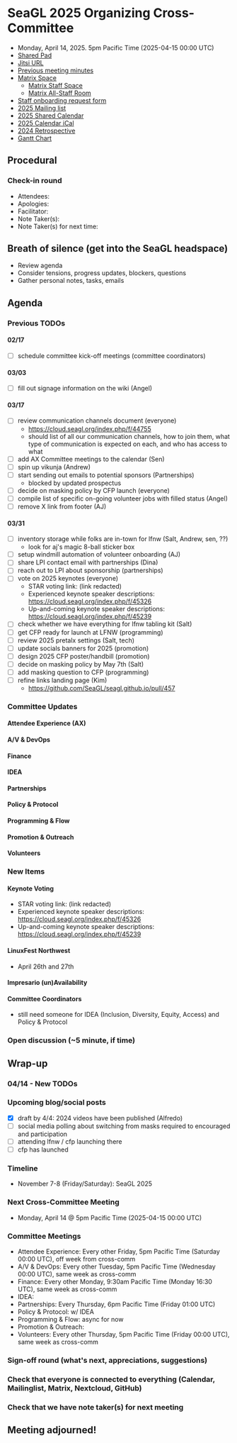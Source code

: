 <!-- See end of pad for meeting best-practices and discussion mechanisms -->
<!-- REMINDER: Meeting notes are public _by default_. Please err on the side of not including personal info or sensitive topics, including any mention of health or childcare issues, job searches that are underway, contacts for fundraising, etc. -->

# SeaGL 2025 Organizing Cross-Committee
- Monday, April 14, 2025. 5pm Pacific Time (2025-04-15 00:00 UTC)
- [Shared Pad](https://pad.riseup.net/p/SeaGL_2025_organizing)
- [Jitsi URL](https://meet.jit.si/SeaGL_2025_organizing)
- [Previous meeting minutes](https://github.com/SeaGL/organization/tree/main/meetings/2025)
- [Matrix Space](https://matrix.to/#/#SeaGL:seagl.org)
  - [Matrix Staff Space](https://matrix.to/#/#staff:seagl.org)
  - [Matrix All-Staff Room](https://matrix.to/#/#SeaGL-all-staff:seattlematrix.org)
- [Staff onboarding request form](https://cloud.seagl.org/index.php/apps/forms/s/PE76H74M2nJHAYAc6afRr7Qq)
- [2025 Mailing list](https://groups.google.com/a/seagl.org/g/seagl2025)
- [2025 Shared Calendar](https://cloud.seagl.org/index.php/apps/calendar/p/2xY4zLXsMGoamerT)
- [2025 Calendar iCal](https://cloud.seagl.org/remote.php/dav/public-calendars/2xY4zLXsMGoamerT?export)
- [2024 Retrospective](https://github.com/SeaGL/organization/blob/main/meetings/2024/20241118-retrospective.md)
- [Gantt Chart](https://cloud.seagl.org/index.php/f/5623)

## Procedural
### Check-in round
- Attendees: 
- Apologies: 
- Facilitator: 
- Note Taker(s): 
- Note Taker(s) for next time: 

## Breath of silence (get into the SeaGL headspace)
- Review agenda
- Consider tensions, progress updates, blockers, questions
- Gather personal notes, tasks, emails


<!-- REMINDER: Meeting notes are public _by default_. Please err on the side of not including personal info or sensitive topics, including any mention of health or childcare issues, job searches that are underway, contacts for fundraising, etc. -->

## Agenda
<!--
Add new things to discuss after `### New Items` below
-->

### Previous TODOs
<!--
Status updates only. Indicate items for further discussion with `[>]` and copy after `### New Items` below.
-->

#### 02/17
- [ ] schedule committee kick-off meetings (committee coordinators)

#### 03/03
- [ ] fill out signage information on the wiki (Angel)

#### 03/17
- [ ] review communication channels document (everyone)
  - https://cloud.seagl.org/index.php/f/44755
  - should list of all our communication channels, how to join them, what type of communication is expected on each, and who has access to what
- [ ] add AX Committee meetings to the calendar (Sen)
- [ ] spin up vikunja (Andrew)
- [ ] start sending out emails to potential sponsors (Partnerships)
  - blocked by updated prospectus
- [ ] decide on masking policy by CFP launch (everyone)
- [ ] compile list of specific on-going volunteer jobs with filled status (Angel)
- [ ] remove X link from footer (AJ)

#### 03/31
- [ ] inventory storage while folks are in-town for lfnw (Salt, Andrew, sen, ??)
  - look for aj's magic 8-ball sticker box
- [ ] setup windmill automation of volunteer onboarding (AJ)
- [ ] share LPI contact email with partnerships (Dina)
- [ ] reach out to LPI about sponsorship (partnerships)
- [ ] vote on 2025 keynotes (everyone)
  - STAR voting link: (link redacted)
  - Experienced keynote speaker descriptions: https://cloud.seagl.org/index.php/f/45326
  - Up-and-coming keynote speaker descriptions: https://cloud.seagl.org/index.php/f/45239
- [ ] check whether we have everything for lfnw tabling kit (Salt)
- [ ] get CFP ready for launch at LFNW (programming)
- [ ] review 2025 pretalx settings (Salt, tech)
- [ ] update socials banners for 2025 (promotion)
- [ ] design 2025 CFP poster/handbill (promotion)
- [ ] decide on masking policy by May 7th (Salt)
- [ ] add masking question to CFP (programming)
- [ ] refine links landing page (Kim)
  - https://github.com/SeaGL/seagl.github.io/pull/457


### Committee Updates
<!--
Important updates and things to share staff-wide

#### Committee Coordinators
- Attendee Experience (AX): Sen
- A/V & DevOps: AJ
- Finance: Norm
- IDEA: 
- Partnerships: Kim
- Policy & Protocol: 
- Programming & Flow: Dina
- Promotion & Outreach: Alfredo
- Volunteers: Angel
- Impresario: Salt
-->

#### Attendee Experience (AX)

#### A/V & DevOps

#### Finance

#### IDEA

#### Partnerships

#### Policy & Protocol

#### Programming & Flow

#### Promotion & Outreach

#### Volunteers


### New Items
<!--
#### Item Subject (item facilitator)
-->

#### Keynote Voting
- STAR voting link: (link redacted)
- Experienced keynote speaker descriptions: https://cloud.seagl.org/index.php/f/45326
- Up-and-coming keynote speaker descriptions: https://cloud.seagl.org/index.php/f/45239

#### LinuxFest Northwest
- April 26th and 27th

#### Impresario (un)Availability

#### Committee Coordinators
- still need someone for IDEA (Inclusion, Diversity, Equity, Access) and Policy & Protocol


### Open discussion (~5 minute, if time)


## Wrap-up
### 04/14 - New TODOs

### Upcoming blog/social posts
<!--
- [ ] DRAFT/POST DATE: TITLE/PURPOSE (AUTHOR) [REQUESTED REVIEWERS]
-->
- [x] draft by 4/4: 2024 videos have been published (Alfredo)
- [ ] social media polling about switching from masks required to encouraged and participation
- [ ] attending lfnw / cfp launching there
- [ ] cfp has launched

### Timeline
- November 7-8 (Friday/Saturday): SeaGL 2025

### Next Cross-Committee Meeting
- Monday, April 14 @ 5pm Pacific Time (2025-04-15 00:00 UTC)

### Committee Meetings
- Attendee Experience: Every other Friday, 5pm Pacific Time (Saturday 00:00 UTC), off week from cross-comm
- A/V & DevOps: Every other Tuesday, 5pm Pacific Time (Wednesday 00:00 UTC), same week as cross-comm
- Finance: Every other Monday, 9:30am Pacific Time (Monday 16:30 UTC), same week as cross-comm
- IDEA: 
- Partnerships: Every Thursday, 6pm Pacific Time (Friday 01:00 UTC)
- Policy & Protocol: w/ IDEA
- Programming & Flow: async for now
- Promotion & Outreach: 
- Volunteers: Every other Thursday, 5pm Pacific Time (Friday 00:00 UTC), same week as cross-comm

### Sign-off round (what's next, appreciations, suggestions)
<!--
Copy attendees list from above and format as:
- NAME: sign-off
-->


### Check that everyone is connected to everything (Calendar, Mailinglist, Matrix, Nextcloud, GitHub)

### Check that we have note taker(s) for next meeting


## Meeting adjourned!

<!-- Post meeting process:
1. editing pass for language and formatting
2. collect and dedupe New TODOs
3. upload notes to GitHub
4. make copy of file, rename with next meeting dates
5. update dates at beginning and near end of pad
6. clear attendees and wrap-up
7. remove TODOs that have been completed
8. clear irrelvant notes from past TODOs
9. move up New TODOs, add heading level and remove text
10. clear New TODOs
11. clear committee updates
12. clear new items
13. upload agenda to GitHub
14. update etherpad
15. send meeting announcement email
-->

<!--
## Meeting best-practices and discussion mechanisms
- Review previous meeting notes especially when absent!
- During meeting, use chat in etherpad (and add your name).

### Etherpad usage
- Use chat in etherpad (usually on right side), add your name and set a distinct color
- Audio notifications on Firefox via https://addons.mozilla.org/en-US/firefox/addon/notification-sound/
- You can hide popups with these ad blocker cosmetic filters (e.g. via uBlock Origin):  pad.sfconservancy.org##.popup:has-text(Email subscription)  pad.sfconservancy.org##.popup:has-text(/Delay before deletion.*\d{2}[\d.]* days/)
- You can widen the chat pane with these user styles (e.g. via Stylus):  #editorcontainerbox .sticky-container { width: 50ch; }
- Bookmarklet to make the chat bar wider. Select the whole line below starting with "javascript:" and drag to bookmarks bar. Adjust the width in pixels by changing "280".  javascript:(function () { const width='280'; const box = document.querySelector('div#chatbox'); if (box) { box.style.cssText=box.style.cssText+' width: '+width+'px !important;'; } const pad = document.querySelector('iframe').contentWindow.document.querySelector('iframe').contentWindow.document.querySelector('body#innerdocbody.innerdocbody'); if (pad) { pad.style.width=(document.body.clientWidth-width-50)+"px"; } })();

### Notetaking
- "???" means that something was missed in the notes, please assist capturing what was said
- aim for shorthand / summary / key points (not transcript)

### Agenda topics
- Each topic facilitated by topic lead with main facilitator help
- For topics that are not committee specific, add to Current or Late section and specify your name
- As needed, ping folks on IRC, email, or elsewhere to read over items in advance, ideally before the day of the meeting

### Timeboxing
- timebox each topic, rounded to nearest 5min., settled during agenda confirmation
- at topic beginning, convert the :mm to expected end time
- at timebox end, "thumb polls" may add 5 minutes at a time
- hand symbols
  - "^" approve, extend the timebox
  - "v" disagree, move onto the next topic
  - "." neutral

### Discussion mechanisms
- open discussion
- call for a round ("pass the mic" style, facilitator makes sure no one is skipped)
- hand symbol queuing
  - "o/" or "/" means you have something to say and puts you in the queue
  - "c/" or "?" means you have a clarifying question and jumps you to the top of the queue
  - "d" means thumbs up, encouragement, agreement, etc.
  - ">" means you understand someone's point and want them to move on
  - "d>" means you feel the agenda item discussion is complete

### Task States
- [/] started
- [x] completed
- [#] cancelled
- [-] irrelevant
- [<] backlogged
- [>] refocused

-->

